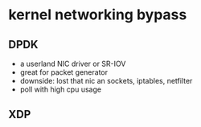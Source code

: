 # kernel networking bypass
## DPDK
- a userland NIC driver or SR-IOV
- great for packet generator
- downside: lost that nic an sockets, iptables, netfilter
- poll with high cpu usage
## XDP